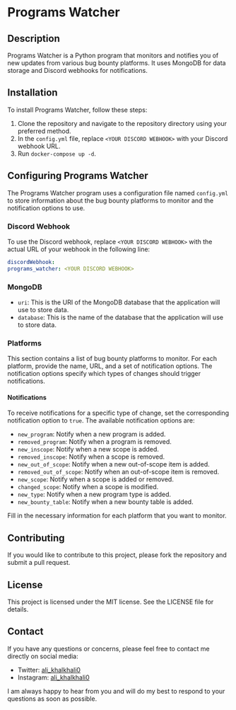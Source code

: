 # Programs Watcher

## Description

Programs Watcher is a Python program that monitors and notifies you of new updates from various bug bounty platforms. It uses MongoDB for data storage and Discord webhooks for notifications.

## Installation

To install Programs Watcher, follow these steps:

1. Clone the repository and navigate to the repository directory using your preferred method.
2. In the `config.yml` file, replace `<YOUR DISCORD WEBHOOK>` with your Discord webhook URL.
3. Run `docker-compose up -d`.

## Configuring Programs Watcher

The Programs Watcher program uses a configuration file named `config.yml` to store information about the bug bounty platforms to monitor and the notification options to use.

### Discord Webhook

To use the Discord webhook, replace `<YOUR DISCORD WEBHOOK>` with the actual URL of your webhook in the following line:

```yaml
discordWebhook:
programs_watcher: <YOUR DISCORD WEBHOOK>
```

### MongoDB

- `uri`: This is the URI of the MongoDB database that the application will use to store data.
- `database`: This is the name of the database that the application will use to store data.

### Platforms

This section contains a list of bug bounty platforms to monitor. For each platform, provide the name, URL, and a set of notification options. The notification options specify which types of changes should trigger notifications.

#### Notifications

To receive notifications for a specific type of change, set the corresponding notification option to `true`. The available notification options are:

- `new_program`: Notify when a new program is added.
- `removed_program`: Notify when a program is removed.
- `new_inscope`: Notify when a new scope is added.
- `removed_inscope`: Notify when a scope is removed.
- `new_out_of_scope`: Notify when a new out-of-scope item is added.
- `removed_out_of_scope`: Notify when an out-of-scope item is removed.
- `new_scope`: Notify when a scope is added or removed.
- `changed_scope`: Notify when a scope is modified.
- `new_type`: Notify when a new program type is added.
- `new_bounty_table`: Notify when a new bounty table is added.

Fill in the necessary information for each platform that you want to monitor.

## Contributing

If you would like to contribute to this project, please fork the repository and submit a pull request.

## License

This project is licensed under the MIT license. See the LICENSE file for details.

## Contact

If you have any questions or concerns, please feel free to contact me directly on social media:

- Twitter: [ali_khalkhali0](https://twitter.com/ali_khalkhali0)
- Instagram: [ali_khalkhali0](https://instagram.com/ali_khalkhali0)

I am always happy to hear from you and will do my best to respond to your questions as soon as possible.
